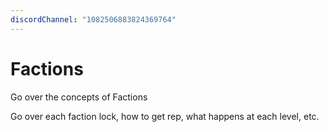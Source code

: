 ```yaml
---
discordChannel: "1082506883824369764"
---
```


# Factions
Go over the concepts of Factions

Go over each faction lock, how to get rep, what happens at each level, etc. 